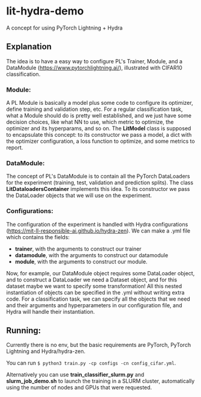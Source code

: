 # lit-hydra-demo
A concept for using PyTorch Lightning + Hydra

## Explanation
The idea is to have a easy way to configure PL's Trainer, Module, and a DataModule (https://www.pytorchlightning.ai/), illustrated with CIFAR10 classification.

### Module:
A PL Module is basically a model plus some code to configure its optimizer, define training and validation step, etc. For a regular classification task, what a Module should do is pretty well established, and we just have some decision choices, like what NN to use, which metric to optimize, the optimizer and its hyperparams, and so on.
The **LitModel** class is supposed to encapsulate this concept: to its constructor we pass a model, a dict with the optimizer configuration, a loss function to optimize, and some metrics to report.

### DataModule:
The concept of PL's DataModule is to contain all the PyTorch DataLoaders for the experiment (training, test, validation and prediction splits). The class **LitDataloadersContainer** implements this idea. To its constructor we pass the DataLoader objects that we will use on the experiment.

### Configurations:
The configuration of the experiment is handled with Hydra configurations (https://mit-ll-responsible-ai.github.io/hydra-zen). We can make a .yml file which contains the fields:
- **trainer**, with the arguments to construct our trainer
- **datamodule**, with the arguments to construct our datamodule
- **module**, with the arguments to construct our module.

Now, for example, our DataModule object requires some DataLoader object, and to construct a DataLoader we need a Dataset object, and for this dataset maybe we want to specify some transformation! All this nested instantiation of objects can be specified in the .yml without writing extra code. For a classification task, we can specify all the objects that we need and their arguments and hyperparameters in our configuration file, and Hydra will handle their instantiation.

## Running:
Currently there is no env, but the basic requirements are PyTorch, PyTorch Lightning and Hydra/hydra-zen.

You can run `$ python3 train.py -cp configs -cn config_cifar.yml`. 

Alternatively you can use **train_classifier_slurm.py** and **slurm_job_demo.sh** to launch the training in a SLURM cluster, automatically using the number of nodes and GPUs that were requested.
